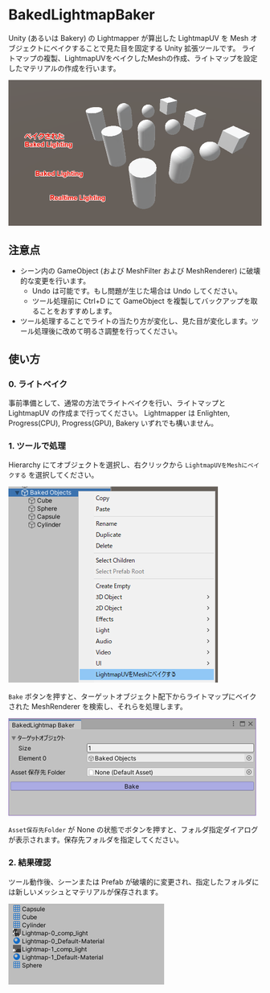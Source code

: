# BakedLightmapBaker

Unity (あるいは Bakery) の Lightmapper が算出した LightmapUV を Mesh オブジェクトにベイクすることで見た目を固定する Unity 拡張ツールです。
ライトマップの複製、LightmapUVをベイクしたMeshの作成、ライトマップを設定したマテリアルの作成を行います。

![Image](./img/BakedLightmapBaker-01.png)

## 注意点

- シーン内の GameObject (および MeshFilter および MeshRenderer) に破壊的な変更を行います。
    - Undo は可能です。もし問題が生じた場合は Undo してください。
    - ツール処理前に Ctrl+D にて GameObject を複製してバックアップを取ることをおすすめします。
- ツール処理することでライトの当たり方が変化し、見た目が変化します。ツール処理後に改めて明るさ調整を行ってください。

## 使い方

### 0. ライトベイク

事前準備として、通常の方法でライトベイクを行い、ライトマップと LightmapUV の作成まで行ってください。
Lightmapper は Enlighten, Progress(CPU), Progress(GPU), Bakery いずれでも構いません。

### 1. ツールで処理

Hierarchy にてオブジェクトを選択し、右クリックから `LightmapUVをMeshにベイクする` を選択してください。

![Image](./img/BakedLightmapBaker-02.png)

`Bake` ボタンを押すと、ターゲットオブジェクト配下からライトマップにベイクされた MeshRenderer を検索し、それらを処理します。

![Image](./img/BakedLightmapBaker-03.png)

`Asset保存先Folder` が None の状態でボタンを押すと、フォルダ指定ダイアログが表示されます。保存先フォルダを指定してください。

### 2. 結果確認

ツール動作後、シーンまたは Prefab が破壊的に変更され、指定したフォルダには新しいメッシュとマテリアルが保存されます。

![Image](./img/BakedLightmapBaker-04.png)

